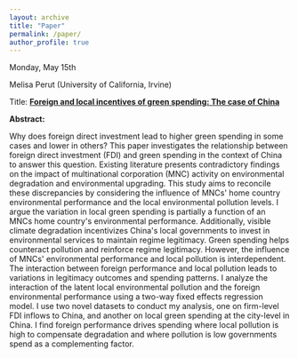 ```yaml
---
layout: archive
title: "Paper"
permalink: /paper/
author_profile: true
---
```



Monday, May 15th

Melisa Perut (University of California, Irvine)

Title: <a href="https://gsipe-workshop.github.io/files/Perut_GSIPE_Green_Spending (05-10-23).pdf">**Foreign and local incentives of green spending: The case of China**</a>


**Abstract:**

Why does foreign direct investment lead to higher green spending in some cases and lower in others? This paper investigates the relationship between foreign direct investment (FDI) and green spending in the context of China to answer this question. Existing literature presents contradictory findings on the impact of multinational corporation (MNC) activity on environmental degradation and environmental upgrading. This study aims to reconcile these discrepancies by considering the influence of MNCs' home country environmental performance and the local environmental pollution levels. I argue the variation in local green spending is partially a function of an MNCs home country's environmental performance. Additionally, visible climate degradation incentivizes China's local governments to invest in environmental services to maintain regime legitimacy. Green spending helps counteract pollution and reinforce regime legitimacy. However, the influence of MNCs' environmental performance and local pollution is interdependent. The interaction between foreign performance and local pollution leads to variations in legitimacy outcomes and spending patterns. I analyze the interaction of the latent local environmental pollution and the foreign environmental performance using a two-way fixed effects regression model. I use two novel datasets to conduct my analysis, one on firm-level FDI inflows to China, and another on local green spending at the city-level in China. I find foreign performance drives spending where local pollution is high to compensate degradation and where pollution is low governments spend as a complementing factor.

